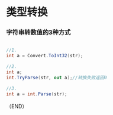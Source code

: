 # 类型转换    

### 字符串转数值的3种方式    

```C#  

//1.
int a = Convert.ToInt32(str);

//2.
int a;
int.TryParse(str, out a);//转换失败返回0  

//3.  
int a = int.Parse(str);
```  



（END）  